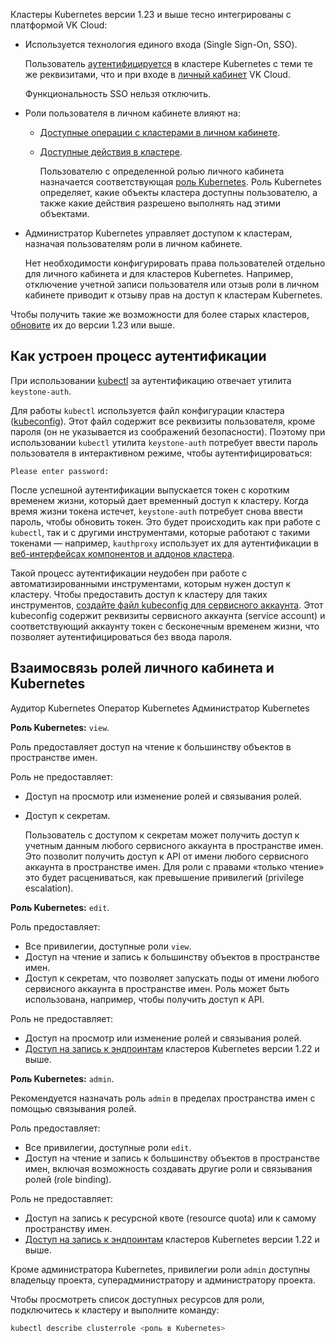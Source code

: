 Кластеры Kubernetes версии 1.23 и выше тесно интегрированы с платформой VK Cloud:

- Используется технология единого входа (Single Sign-On, SSO).

  Пользователь [аутентифицируется](#kak_ustroen_process_autentifikacii) в кластере Kubernetes с теми те же реквизитами, что и при входе в [личный кабинет](/ru/base/account) VK Cloud.

  Функциональность SSO нельзя отключить.

- Роли пользователя в личном кабинете влияют на:

  - [Доступные операции с кластерами в личном кабинете](/ru/base/account/concepts/rolesandpermissions#razresheniya_roley_servisa_cloud_containers).

  - [Доступные действия в кластере](#vzaimosvyaz_roley_lichnogo_kabineta_i_kubernetes).

    Пользователю с определенной ролью личного кабинета назначается соответствующая [роль Kubernetes](https://kubernetes.io/docs/reference/access-authn-authz/rbac/#user-facing-roles). Роль Kubernetes определяет, какие объекты кластера доступны пользователю, а также какие действия разрешено выполнять над этими объектами.

- Администратор Kubernetes управляет доступом к кластерам, назначая пользователям роли в личном кабинете.

  Нет необходимости конфигурировать права пользователей отдельно для личного кабинета и для кластеров Kubernetes. Например, отключение учетной записи пользователя или отзыв роли в личном кабинете приводит к отзыву прав на доступ к кластерам Kubernetes.

<info>

Чтобы получить такие же возможности для более старых кластеров, [обновите](../../service-management/update) их до версии 1.23 или выше.

</info>

## Как устроен процесс аутентификации

При использовании [kubectl](../../connect/kubectl) за аутентификацию отвечает утилита `keystone-auth`.

Для работы `kubectl` используется файл конфигурации кластера ([kubeconfig](https://kubernetes.io/docs/concepts/configuration/organize-cluster-access-kubeconfig/)). Этот файл содержит все реквизиты пользователя, кроме пароля (он не указывается из соображений безопасности). Поэтому при использовании `kubectl` утилита `keystone-auth` потребует ввести пароль пользователя в интерактивном режиме, чтобы аутентифицироваться:

```text
Please enter password:
```

После успешной аутентификации выпускается токен с коротким временем жизни, который дает временный доступ к кластеру. Когда время жизни токена истечет, `keystone-auth` потребует снова ввести пароль, чтобы обновить токен. Это будет происходить как при работе с `kubectl`, так и с другими инструментами, которые работают с такими токенами — например, `kauthproxy` использует их для аутентификации в [веб-интерфейсах компонентов и аддонов кластера](../../connect).

Такой процесс аутентификации неудобен при работе с автоматизированными инструментами, которым нужен доступ к кластеру. Чтобы предоставить доступ к кластеру для таких инструментов, [создайте файл kubeconfig для сервисного аккаунта](../../how-to-guides/sa-kubeconfig). Этот kubeconfig содержит реквизиты сервисного аккаунта (service account) и соответствующий аккаунту токен с бесконечным временем жизни, что позволяет аутентифицироваться без ввода пароля.

## Взаимосвязь ролей личного кабинета и Kubernetes

<tabs>
<tablist>
<tab>Аудитор Kubernetes</tab>
<tab>Оператор Kubernetes</tab>
<tab>Администратор Kubernetes</tab>
</tablist>
<tabpanel>

**Роль Kubernetes:** `view`.

Роль предоставляет доступ на чтение к большинству объектов в пространстве имен.

Роль не предоставляет:

- Доступ на просмотр или изменение ролей и связывания ролей.
- Доступ к секретам.

  Пользователь с доступом к секретам может получить доступ к учетным данным любого сервисного аккаунта в пространстве имен. Это позволит получить доступ к API от имени любого сервисного аккаунта в пространстве имен. Для роли с правами «только чтение» это будет расцениваться, как превышение привилегий (privilege escalation).

</tabpanel>
<tabpanel>

**Роль Kubernetes:** `edit`.

Роль предоставляет:

- Все привилегии, доступные роли `view`.
- Доступ на чтение и запись к большинству объектов в пространстве имен.
- Доступ к секретам, что позволяет запускать поды от имени любого сервисного аккаунта в пространстве имен. Роль может быть использована, например, чтобы получить доступ к API.

Роль не предоставляет:

- Доступ на просмотр или изменение ролей и связывания ролей.
- [Доступ на запись к эндпоинтам](https://kubernetes.io/docs/reference/access-authn-authz/rbac/#write-access-for-endpoints) кластеров Kubernetes версии 1.22 и выше.

</tabpanel>
<tabpanel>

**Роль Kubernetes:** `admin`.

Рекомендуется назначать роль `admin` в пределах пространства имен с помощью связывания ролей.

Роль предоставляет:

- Все привилегии, доступные роли `edit`.
- Доступ на чтение и запись к большинству объектов в пространстве имен, включая возможность создавать другие роли и связывания ролей (role binding).

Роль не предоставляет:

- Доступ на запись к ресурсной квоте (resource quota) или к самому пространству имен.
- [Доступ на запись к эндпоинтам](https://kubernetes.io/docs/reference/access-authn-authz/rbac/#write-access-for-endpoints) кластеров Kubernetes версии 1.22 и выше.

<info>

Кроме администратора Kubernetes, привилегии роли `admin` доступны владельцу проекта, суперадминистратору и администратору проекта.

</info>

</tabpanel>
</tabs>

Чтобы просмотреть список доступных ресурсов для роли, подключитесь к кластеру и выполните команду:

```bash
kubectl describe clusterrole <роль в Kubernetes>
```
